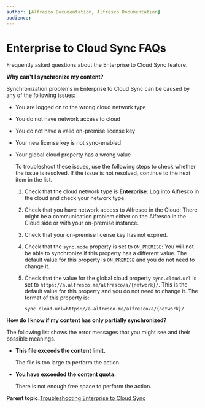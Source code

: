 ```yaml
---
author: [Alfresco Documentation, Alfresco Documentation]
audience: 
---
```


# Enterprise to Cloud Sync FAQs

Frequently asked questions about the Enterprise to Cloud Sync feature.

**Why can't I synchronize my content?**

Synchronization problems in Enterprise to Cloud Sync can be caused by any of the following issues:

-   You are logged on to the wrong cloud network type
-   You do not have network access to cloud
-   You do not have a valid on-premise license key
-   Your new license key is not sync-enabled
-   Your global cloud property has a wrong value

    To troubleshoot these issues, use the following steps to check whether the issue is resolved. If the issue is not resolved, continue to the next item in the list.

    1.  Check that the cloud network type is **Enterprise**: Log into Alfresco in the cloud and check your network type.
    2.  Check that you have network access to Alfresco in the Cloud: There might be a communication problem either on the Alfresco in the Cloud side or with your on-premise instance.
    3.  Check that your on-premise license key has not expired.
    4.  Check that the `sync.mode` property is set to `ON_PREMISE`: You will not be able to synchronize if this property has a different value. The default value for this property is `ON_PREMISE` and you do not need to change it.
    5.  Check that the value for the global cloud property `sync.cloud.url` is set to `https://a.alfresco.me/alfresco/a/{network}/`. This is the default value for this property and you do not need to change it. The format of this property is:

        ```
        sync.cloud.url=https://a.alfresco.me/alfresco/a/{network}/ 
        ```


**How do I know if my content has only partially synchronized?**

The following list shows the error messages that you might see and their possible meanings.

-   **This file exceeds the content limit.**

    The file is too large to perform the action.

-   **You have exceeded the content quota.**

    There is not enough free space to perform the action.


**Parent topic:**[Troubleshooting Enterprise to Cloud Sync](../concepts/cloud-sync-troubleshooting.md)

